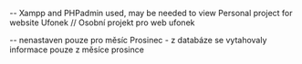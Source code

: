 
-- Xampp and PHPadmin used, may be needed to view
Personal project for website Ufonek // Osobní projekt pro web ufonek


-- nenastaven pouze pro měsíc Prosinec - z databáze se vytahovaly informace pouze z měsíce prosince
